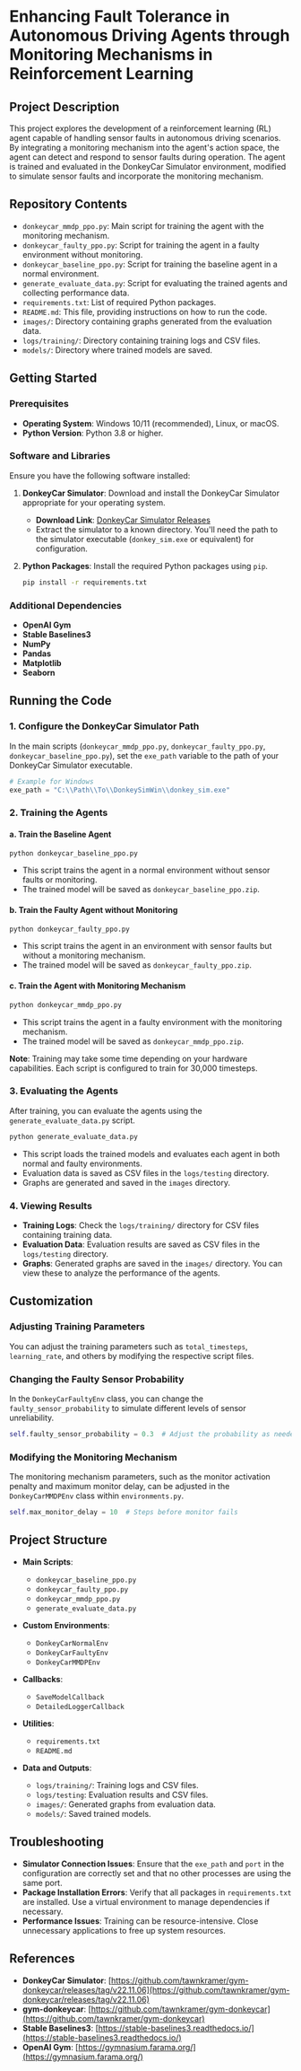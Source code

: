 # Enhancing Fault Tolerance in Autonomous Driving Agents through Monitoring Mechanisms in Reinforcement Learning

## Project Description

This project explores the development of a reinforcement learning (RL) agent capable of handling sensor faults in autonomous driving scenarios. By integrating a monitoring mechanism into the agent's action space, the agent can detect and respond to sensor faults during operation. The agent is trained and evaluated in the DonkeyCar Simulator environment, modified to simulate sensor faults and incorporate the monitoring mechanism.

## Repository Contents

- `donkeycar_mmdp_ppo.py`: Main script for training the agent with the monitoring mechanism.
- `donkeycar_faulty_ppo.py`: Script for training the agent in a faulty environment without monitoring.
- `donkeycar_baseline_ppo.py`: Script for training the baseline agent in a normal environment.
- `generate_evaluate_data.py`: Script for evaluating the trained agents and collecting performance data.
- `requirements.txt`: List of required Python packages.
- `README.md`: This file, providing instructions on how to run the code.
- `images/`: Directory containing graphs generated from the evaluation data.
- `logs/training/`: Directory containing training logs and CSV files.
- `models/`: Directory where trained models are saved.

## Getting Started

### Prerequisites

- **Operating System**: Windows 10/11 (recommended), Linux, or macOS.
- **Python Version**: Python 3.8 or higher.

### Software and Libraries

Ensure you have the following software installed:

1. **DonkeyCar Simulator**: Download and install the DonkeyCar Simulator appropriate for your operating system.

   - **Download Link**: [DonkeyCar Simulator Releases](https://github.com/tawnkramer/gym-donkeycar/releases)
   - Extract the simulator to a known directory. You'll need the path to the simulator executable (`donkey_sim.exe` or equivalent) for configuration.

2. **Python Packages**: Install the required Python packages using `pip`.

   ```bash
   pip install -r requirements.txt
   ```

### Additional Dependencies

- **OpenAI Gym**
- **Stable Baselines3**
- **NumPy**
- **Pandas**
- **Matplotlib**
- **Seaborn**

## Running the Code

### 1. Configure the DonkeyCar Simulator Path

In the main scripts (`donkeycar_mmdp_ppo.py`, `donkeycar_faulty_ppo.py`, `donkeycar_baseline_ppo.py`), set the `exe_path` variable to the path of your DonkeyCar Simulator executable.

```python
# Example for Windows
exe_path = "C:\\Path\\To\\DonkeySimWin\\donkey_sim.exe"
```

### 2. Training the Agents

#### a. Train the Baseline Agent

```bash
python donkeycar_baseline_ppo.py
```

- This script trains the agent in a normal environment without sensor faults or monitoring.
- The trained model will be saved as `donkeycar_baseline_ppo.zip`.

#### b. Train the Faulty Agent without Monitoring

```bash
python donkeycar_faulty_ppo.py
```

- This script trains the agent in an environment with sensor faults but without a monitoring mechanism.
- The trained model will be saved as `donkeycar_faulty_ppo.zip`.

#### c. Train the Agent with Monitoring Mechanism

```bash
python donkeycar_mmdp_ppo.py
```

- This script trains the agent in a faulty environment with the monitoring mechanism.
- The trained model will be saved as `donkeycar_mmdp_ppo.zip`.

**Note**: Training may take some time depending on your hardware capabilities. Each script is configured to train for 30,000 timesteps.

### 3. Evaluating the Agents

After training, you can evaluate the agents using the `generate_evaluate_data.py` script.

```bash
python generate_evaluate_data.py
```

- This script loads the trained models and evaluates each agent in both normal and faulty environments.
- Evaluation data is saved as CSV files in the `logs/testing` directory.
- Graphs are generated and saved in the `images` directory.

### 4. Viewing Results

- **Training Logs**: Check the `logs/training/` directory for CSV files containing training data.
- **Evaluation Data**: Evaluation results are saved as CSV files in the `logs/testing` directory.
- **Graphs**: Generated graphs are saved in the `images/` directory. You can view these to analyze the performance of the agents.

## Customization

### Adjusting Training Parameters

You can adjust the training parameters such as `total_timesteps`, `learning_rate`, and others by modifying the respective script files.

### Changing the Faulty Sensor Probability

In the `DonkeyCarFaultyEnv` class, you can change the `faulty_sensor_probability` to simulate different levels of sensor unreliability.

```python
self.faulty_sensor_probability = 0.3  # Adjust the probability as needed
```

### Modifying the Monitoring Mechanism

The monitoring mechanism parameters, such as the monitor activation penalty and maximum monitor delay, can be adjusted in the `DonkeyCarMMDPEnv` class within `environments.py`.

```python
self.max_monitor_delay = 10  # Steps before monitor fails
```

## Project Structure

- **Main Scripts**:
  - `donkeycar_baseline_ppo.py`
  - `donkeycar_faulty_ppo.py`
  - `donkeycar_mmdp_ppo.py`
  - `generate_evaluate_data.py`

- **Custom Environments**:
  - `DonkeyCarNormalEnv`
  - `DonkeyCarFaultyEnv`
  - `DonkeyCarMMDPEnv`

- **Callbacks**:
  - `SaveModelCallback`
  - `DetailedLoggerCallback`

- **Utilities**:
  - `requirements.txt`
  - `README.md`

- **Data and Outputs**:
  - `logs/training/`: Training logs and CSV files.
  - `logs/testing`: Evaluation results and CSV files.
  - `images/`: Generated graphs from evaluation data.
  - `models/`: Saved trained models.

## Troubleshooting

- **Simulator Connection Issues**: Ensure that the `exe_path` and `port` in the configuration are correctly set and that no other processes are using the same port.
- **Package Installation Errors**: Verify that all packages in `requirements.txt` are installed. Use a virtual environment to manage dependencies if necessary.
- **Performance Issues**: Training can be resource-intensive. Close unnecessary applications to free up system resources.

## References

- **DonkeyCar Simulator**: [https://github.com/tawnkramer/gym-donkeycar/releases/tag/v22.11.06](https://github.com/tawnkramer/gym-donkeycar/releases/tag/v22.11.06)
- **gym-donkeycar**: [https://github.com/tawnkramer/gym-donkeycar](https://github.com/tawnkramer/gym-donkeycar)
- **Stable Baselines3**: [https://stable-baselines3.readthedocs.io/](https://stable-baselines3.readthedocs.io/)
- **OpenAI Gym**: [https://gymnasium.farama.org/](https://gymnasium.farama.org/)
